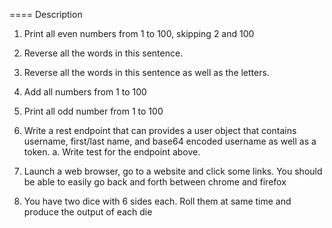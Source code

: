 ==== Description

1.  Print all even numbers from 1 to 100, skipping 2 and 100

2.  Reverse all the words in this sentence.

3.  Reverse all the words in this sentence as well as the letters.

4.  Add all numbers from 1 to 100

5.  Print all odd number from 1 to 100

6.  Write a rest endpoint that can provides a user object that contains username, first/last name, and base64 encoded username as well as a token.
    a.  Write test for the endpoint above.


7.  Launch a web browser, go to a website and click some links.  You should be able to easily go back and forth between chrome and firefox

8.  You have two dice with 6 sides each.  Roll them at same time and produce the output of each die

